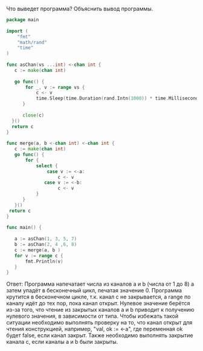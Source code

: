 Что выведет программа? Объяснить вывод программы.

```go
package main
 
import (
    "fmt"
    "math/rand"
    "time"
)
 
func asChan(vs ...int) <-chan int {
   c := make(chan int)
 
   go func() {
       for _, v := range vs {
           c <- v
           time.Sleep(time.Duration(rand.Intn(1000)) * time.Millisecond)
      }
 
      close(c)
  }()
  return c
}
 
func merge(a, b <-chan int) <-chan int {
   c := make(chan int)
   go func() {
       for {
           select {
               case v := <-a:
                   c <- v
              case v := <-b:
                   c <- v
           }
      }
   }()
 return c
}
 
func main() {
 
   a := asChan(1, 3, 5, 7)
   b := asChan(2, 4 ,6, 8)
   c := merge(a, b )
   for v := range c {
       fmt.Println(v)
   }
}
```

Ответ:
Программа напечатает числа из каналов a и b (числа от 1 до 8) а затем упадёт в бесконечный цикл, печатая значение 0.
Программа крутится в бесконечном цикле, т.к. канал c не закрывается, а range по каналу идёт до тех пор, пока канал открыт.
Нулевое значение берётся из-за того, что чтение из закрытых каналов a и b приводит к получению нулевого значения, в зависимости от типа.
Чтобы избежать такой ситуации необходимо выполнять проверку на то, что канал открыт для чтения конструкцией, 
например, "val, ok := <-a", где переменная ok будет false, если канал закрыт. Также необходимо выполнять закрытие канала c, если каналы a и b были закрыты.
